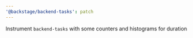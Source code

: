 ```yaml
---
'@backstage/backend-tasks': patch
---
```


Instrument `backend-tasks` with some counters and histograms for duration
